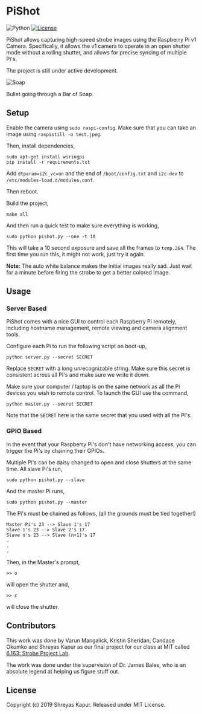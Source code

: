 # PiShot
![Python](https://img.shields.io/badge/python-v2.7+-blue.svg) [![License](https://img.shields.io/badge/license-MIT-orange.svg)](https://opensource.org/licenses/MIT)

PiShot allows capturing high-speed strobe images using the Raspberry Pi v1
Camera. Specifically, it allows the v1 camera to operate in an open shutter mode
without a rolling shutter, and allows for precise syncing of multiple Pi's.

The project is still under active development.

![Soap](https://media.giphy.com/media/SqlCEUcH99U4Ve158v/giphy.gif)

Bullet going through a Bar of Soap.

## Setup

Enable the camera using `sudo raspi-config`. Make sure that you can take an
image using `raspistill -o test.jpeg`.

Then, install dependencies,

```
sudo apt-get install wiringpi
pip install -r requirements.txt
```

Add `dtparam=i2c_vc=on` and the end of `/boot/config.txt` and `i2c-dev` to
`/etc/modules-load.d/modules.conf`.

Then reboot.

Build the project,

```
make all
```

And then run a quick test to make sure everything is working,

```
sudo python pishot.py --one -t 10
```

This will take a 10 second exposure and save all the frames to `temp.264`.
The first time you run this, it might not work, just try it again.

**Note:** The auto white balance makes the initial images really sad. Just
wait for a minute before firing the strobe to get a better colored image.

## Usage

### Server Based

PiShot comes with a nice GUI to control each Raspberry Pi remotely, including
hostname management, remote viewing and camera alignment tools.

Configure each Pi to run the following script on boot-up,

```
python server.py --secret SECRET
```

Replace `SECRET` with a long unrecognizable string. Make sure this secret is
consistent across all PI's and make sure we write it down.

Make sure your computer / laptop is on the same network as all the Pi devices
you wish to remote control. To launch the GUI use the command,

```
python master.py --secret SECRET
```

Note that the `SECRET` here is the same secret that you used with all the Pi's.

### GPIO Based

In the event that your Raspberry Pi's don't have networking access, you can
trigger the Pi's by chaining their GPIOs.

Multiple Pi's can be daisy changed to open and close shutters at the same time.
All slave Pi's run,

```
sudo python pishot.py --slave
```

And the master Pi runs,

```
sudo python pishot.py --master
```

The Pi's must be chained as follows, (all the grounds must be tied together!)

```
Master Pi's 23 --> Slave 1's 17
Slave 1's 23 --> Slave 2's 17
Slave n's 23 --> Slave (n+1)'s 17
.
.
.
```

Then, in the Master's prompt,

```
>> o
```

will open the shutter and,

```
>> c
```

will close the shutter.

## Contributors

This work was done by Varun Mangalick, Kristin Sheridan, Candace Okumko and
Shreyas Kapur as our final project for our class at MIT called [6.163: Strobe Project Lab](http://student.mit.edu/catalog/search.cgi?search=6.163&style=verbatim).

The work was done under the supervision of Dr. James Bales, who is an absolute
legend at helping us figure stuff out.

## License

Copyright (c) 2019 Shreyas Kapur. Released under MIT License.
